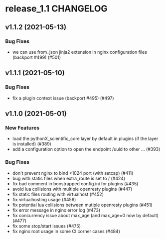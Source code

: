 # release_1.1 CHANGELOG

## v1.1.2 (2021-05-13)

### Bug Fixes

- we can use from_json jinja2 extension in nginx configuration files (backport #499) (#501)

## v1.1.1 (2021-05-10)

### Bug Fixes

- fix a plugin context issue (backport #495) (#497)

## v1.1.0 (2021-05-01)

### New Features

- load the pythonX_scientific_core layer by default in plugins (if the layer is installed) (#389)
- add a configuration option to open the endpoint /uuid to other … (#393)

### Bug Fixes

- don't prevent nginx to bind <1024 port (with setcap) (#411)
- bug with static files when extra_route is set to / (#424)
- fix bad comment in boostrapped config.ini for plugins (#435)
- avoid lua collisions with multiple openresty plugins (#447)
- fix static files routing with virtualhost (#452)
- fix virtualhosting usage (#456)
- fix potential lua collisions between mutiple openresty plugins (#451)
- fix error message in nginx error log (#473)
- fix concurrency issue about max_age (and max_age=0 now by default) (#477)
- fix some stop/start issues (#475)
- fix nginx root usage in some CI corner cases (#484)


